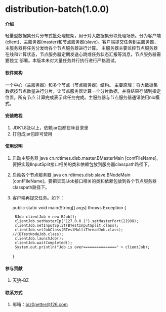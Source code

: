 # distribution-batch(1.0.0)

#### 介绍
轻量型数据集分片分布式批处理框架，用于对大数据集分块处理场景。分为客户端(client)、主服务器(master)和节点服务器(slave)。客户端提交任务到主服务器，主服务器将任务分发给各个节点服务器进行计算。
主服务器主要监控节点服务器在线和计算状态，节点服务器定期发送心跳或任务状态汇报等消息，节点服务器需要独立
部署。本版本未对大量任务并行执行进行严格测试。


#### 软件架构
一个中心（主服务器）和多个节点（节点服务器）结构。
主要原理：将大数据集数据按节点数量进行分片，让节点服务器计算一个分片数据，并将结果存储到指定位置。所有节点
        计算完成表示此任务完成。主服务器与节点服务器通讯使用nio模式。

#### 安装教程
1. JDK1.8及以上，依赖jar包都在lib目录里
2. 打包成jar包即可使用

#### 使用说明

1. 启动主服务器 java cn.rdtimes.disb.master.BMasterMain [confFileName]。要把实现IInputSplit接口相关的类和依赖包放到服务器classpath路径下。
2. 启动各个节点服务器 java cn.rdtimes.disb.slave.BNodeMain [confFileName]。要把实现IJob接口相关的类和依赖包放到各个节点服务器classpath路径下。
3. 客户端再提交任务。如下：

    public static void main(String[] args) throws Exception {

        BJob clientJob = new BJob();
        clientJob.setMasterIp("127.0.0.1").setMasterPort(21998);
        clientJob.setInputSplit(BTestInputSplit.class);
        clientJob.setJobClass(BTestMultiThreadJob.class);     //(BTestNodeJob.class);
        clientJob.launchJob();
        clientJob.waitCompleted();
        System.out.println("Job is over===============" + clientJob);
    }

#### 参与贡献
1. 天狼-BZ

#### 联系方式
1. 邮箱：biz0petter@126.com

